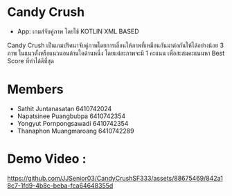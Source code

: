 # Candy Crush
- App: เกมส์จับคู่ภาพ โดยใช้ KOTLIN XML BASED
  
Candy Crush เป็นเกมปริศนาจับคู่ภาพโดยการเลื่อนให้ภาพที่เหมือนกันมาต่อกันให้ได้อย่างน้อย 3 ภาพ 
ในแนวตั้งหรือแนวนอนด้านใดด้านหนึ่ง โดยแต่ละภาพจะมี 1 คะแนน 
เพื่อสะสมคะแนนหา Best Score ที่ทำได้ดีที่สุด

# Members
- Sathit Juntanasatan 6410742024
- Napatsinee Puangbubpa 6410742354
- Yongyut Pornpongsawadi 6410742354
- Thanaphon Muangmaroang 6410742289

# Demo Video : 



https://github.com/JJSenior03/CandyCrushSF333/assets/88675469/842a18c7-1fd9-4b8c-beba-fca64648355d

